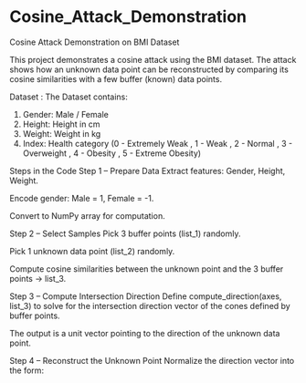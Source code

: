 # Cosine_Attack_Demonstration

Cosine Attack Demonstration on BMI Dataset

This project demonstrates a cosine attack using the BMI dataset. The attack shows how an unknown data point can be reconstructed by comparing its cosine similarities with a few buffer (known) data points.

Dataset :
The Dataset contains:
  1) Gender: Male / Female
  2) Height: Height in cm
  3) Weight: Weight in kg
  4) Index: Health category (0 - Extremely Weak , 1 - Weak , 2 - Normal , 3 - Overweight , 4 - Obesity , 5 - Extreme Obesity)


Steps in the Code
Step 1 – Prepare Data
Extract features: Gender, Height, Weight.


Encode gender: Male = 1, Female = -1.


Convert to NumPy array for computation.


Step 2 – Select Samples
Pick 3 buffer points (list_1) randomly.


Pick 1 unknown data point (list_2) randomly.


Compute cosine similarities between the unknown point and the 3 buffer points → list_3.


Step 3 – Compute Intersection Direction
Define compute_direction(axes, list_3) to solve for the intersection direction vector of the cones defined by buffer points.


The output is a unit vector pointing to the direction of the unknown data point.


Step 4 – Reconstruct the Unknown Point
Normalize the direction vector into the form:
